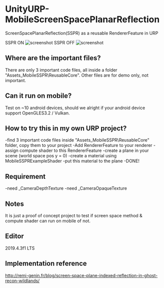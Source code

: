 # UnityURP-MobileScreenSpacePlanarReflection
 ScreenSpacePlanarReflection(SSPR) as a reusable RendererFeature in URP
 
 SSPR ON
 ![screenshot](https://i.imgur.com/cNaVHLK.png)
 SSPR OFF
 ![screenshot](https://i.imgur.com/0WCIcTM.png)

 Where are the important files?
-------------------
 There are only 3 important code files, all inside a folder "Assets\_MobileSSPR\ReusableCore".
 Other files are for demo only, not important.
 
 Can it run on mobile?
-------------------
 Test on ~10 android devices, should we alright if your android device support OpenGLES3.2 / Vulkan.
 
 How to try this in my own URP project?
 -------------------
 -find 3 important code files inside "Assets\_MobileSSPR\ReusableCore" folder, copy them to your project
 -Add RendererFeature to your renderer
 -assign compute shader to this RendererFeature
 -create a plane in your scene (world space pos y = 0)
 -create a material using MobileSSPRExampleShader
 -put this material to the plane
 -DONE!
 
 Requirement
 -------------------
 -need _CameraDepthTexture
 -need _CameraOpaqueTexture
 
 Notes
 -------------------
 It is just a proof of concept project to test if screen space method & compute shader can run on mobile of not.
 
 Editor
 -------------------
2019.4.3f1 LTS

Implementation reference
-------------------
http://remi-genin.fr/blog/screen-space-plane-indexed-reflection-in-ghost-recon-wildlands/
 
 
